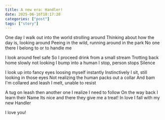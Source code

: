 ```yaml
---
title: A new era: Handler!  
date: 2025-06-16T18:17:28 
categories: ["post"] 
tags: ["story"]
---
```


One day I walk out into the world strolling around
Thinking about how the day is, looking around
Peeing in the wild, running around in the park
No one there I belong to or to handle me

I look around feel safe
So I proceed drink from a small stream
Trotting back home slowly not looking 
I bump into a human
I stop, person stops
Silence

I look up into fancy eyes loosing myself instantly
Instinctively I sit, still looking in those eyes
Not realizing the human packs out a collar
And bam I'm collared and leash
I melt, unable to resist

A tug on leash then another one I realize I need to follow
On the way back I learn their Name
Its nice and there they give me a treat!
In love I fall with my new Handler

I love you!
